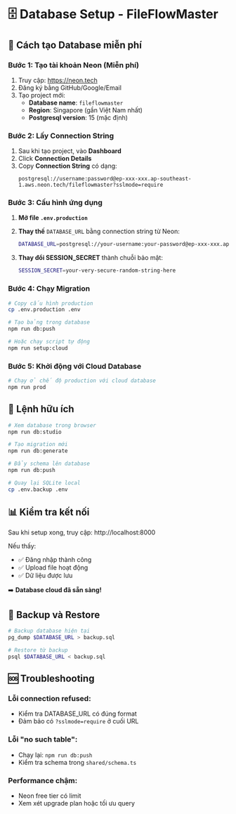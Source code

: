 # 🗄️ Database Setup - FileFlowMaster

## 🚀 Cách tạo Database miễn phí

### Bước 1: Tạo tài khoản Neon (Miễn phí)

1. Truy cập: https://neon.tech
2. Đăng ký bằng GitHub/Google/Email
3. Tạo project mới:
   - **Database name**: `fileflowmaster`
   - **Region**: Singapore (gần Việt Nam nhất)
   - **Postgresql version**: 15 (mặc định)

### Bước 2: Lấy Connection String

1. Sau khi tạo project, vào **Dashboard**
2. Click **Connection Details**
3. Copy **Connection String** có dạng:
   ```
   postgresql://username:password@ep-xxx-xxx.ap-southeast-1.aws.neon.tech/fileflowmaster?sslmode=require
   ```

### Bước 3: Cấu hình ứng dụng

1. **Mở file `.env.production`**
2. **Thay thế** `DATABASE_URL` bằng connection string từ Neon:
   ```bash
   DATABASE_URL=postgresql://your-username:your-password@ep-xxx-xxx.ap-southeast-1.aws.neon.tech/fileflowmaster?sslmode=require
   ```

3. **Thay đổi SESSION_SECRET** thành chuỗi bảo mật:
   ```bash
   SESSION_SECRET=your-very-secure-random-string-here
   ```

### Bước 4: Chạy Migration

```bash
# Copy cấu hình production
cp .env.production .env

# Tạo bảng trong database
npm run db:push

# Hoặc chạy script tự động
npm run setup:cloud
```

### Bước 5: Khởi động với Cloud Database

```bash
# Chạy ở chế độ production với cloud database
npm run prod
```

## 🎯 Lệnh hữu ích

```bash
# Xem database trong browser
npm run db:studio

# Tạo migration mới
npm run db:generate

# Đẩy schema lên database
npm run db:push

# Quay lại SQLite local
cp .env.backup .env
```

## 📊 Kiểm tra kết nối

Sau khi setup xong, truy cập: http://localhost:8000

Nếu thấy:
- ✅ Đăng nhập thành công
- ✅ Upload file hoạt động
- ✅ Dữ liệu được lưu

➡️ **Database cloud đã sẵn sàng!**

## 🔄 Backup và Restore

```bash
# Backup database hiện tại
pg_dump $DATABASE_URL > backup.sql

# Restore từ backup
psql $DATABASE_URL < backup.sql
```

## 🆘 Troubleshooting

### Lỗi connection refused:
- Kiểm tra DATABASE_URL có đúng format
- Đảm bảo có `?sslmode=require` ở cuối URL

### Lỗi "no such table":
- Chạy lại: `npm run db:push`
- Kiểm tra schema trong `shared/schema.ts`

### Performance chậm:
- Neon free tier có limit
- Xem xét upgrade plan hoặc tối ưu query
